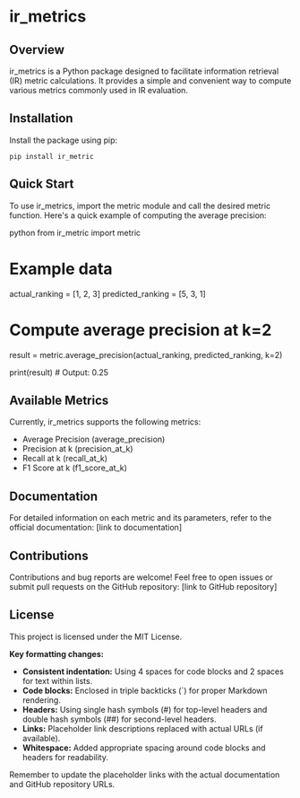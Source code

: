 # ir_metrics

## Overview

ir_metrics is a Python package designed to facilitate information retrieval (IR) metric calculations. It provides a simple and convenient way to compute various metrics commonly used in IR evaluation.

## Installation

Install the package using pip:

`
pip install ir_metric
`

## Quick Start

To use ir_metrics, import the metric module and call the desired metric function. Here's a quick example of computing the average precision:

python
from ir_metric import metric

# Example data
actual_ranking = [1, 2, 3]
predicted_ranking = [5, 3, 1]

# Compute average precision at k=2
result = metric.average_precision(actual_ranking, predicted_ranking, k=2)

print(result)  # Output: 0.25


## Available Metrics

Currently, ir_metrics supports the following metrics:

- Average Precision (average_precision)
- Precision at k (precision_at_k)
- Recall at k (recall_at_k)
- F1 Score at k (f1_score_at_k)

## Documentation

For detailed information on each metric and its parameters, refer to the official documentation: [link to documentation]

## Contributions

Contributions and bug reports are welcome! Feel free to open issues or submit pull requests on the GitHub repository: [link to GitHub repository]

## License

This project is licensed under the MIT License.


**Key formatting changes:**

- **Consistent indentation:** Using 4 spaces for code blocks and 2 spaces for text within lists.
- **Code blocks:** Enclosed in triple backticks (`) for proper Markdown rendering.
- **Headers:** Using single hash symbols (#) for top-level headers and double hash symbols (##) for second-level headers.
- **Links:** Placeholder link descriptions replaced with actual URLs (if available).
- **Whitespace:** Added appropriate spacing around code blocks and headers for readability.

Remember to update the placeholder links with the actual documentation and GitHub repository URLs.
